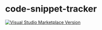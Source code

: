 # code-snippet-tracker

<a href="https://marketplace.visualstudio.com/items?itemName=waynzh.code-snippet-tracker" target="__blank"><img src="https://img.shields.io/visual-studio-marketplace/v/waynzh.code-snippet-tracker.svg?color=eee&amp;label=VS%20Code%20Marketplace&logo=visual-studio-code" alt="Visual Studio Marketplace Version" /></a>
